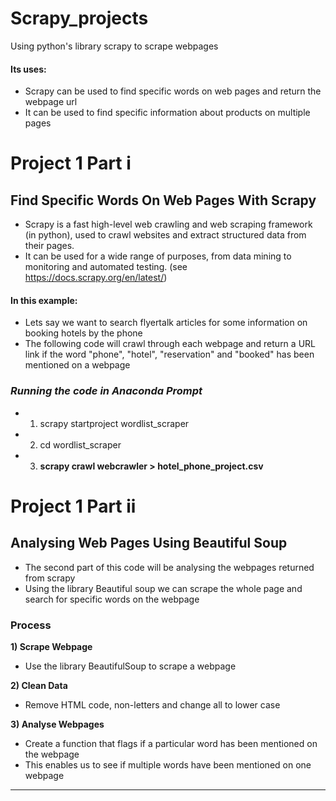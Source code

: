 # Scrapy_projects
Using python's library scrapy to scrape webpages
#### __Its uses:__
- Scrapy can be used to find specific words on web pages and return the webpage url
- It can be used to find specific information about products on multiple pages

# Project 1 Part i
## __Find Specific Words On Web Pages With Scrapy__

- Scrapy is a fast high-level web crawling and web scraping framework (in python), used to crawl websites and extract structured data from their pages.  
- It can be used for a wide range of purposes, from data mining to monitoring and automated testing. (see https://docs.scrapy.org/en/latest/)

#### __In this example:__
- Lets say we want to search flyertalk articles for some information on booking hotels by the phone 
- The following code will crawl through each webpage and return a URL link if the word "phone", "hotel", "reservation" and "booked" has been mentioned on a webpage

### _Running the code in Anaconda Prompt_
- 1) scrapy startproject wordlist_scraper
- 2) cd wordlist_scraper
- 3) __scrapy crawl webcrawler > hotel_phone_project.csv__

# Project 1 Part ii
## __Analysing Web Pages Using Beautiful Soup__

- The second part of this code will be analysing the webpages returned from scrapy
- Using the library Beautiful soup we can scrape the whole page and search for specific words on the webpage

### __Process__
__1) Scrape Webpage__
- Use the library BeautifulSoup to scrape a webpage

__2) Clean Data__
- Remove HTML code, non-letters and change all to lower case

__3) Analyse Webpages__
- Create a function that flags if a particular word has been mentioned on the webpage 
- This enables us to see if multiple words have been mentioned on one webpage
___
